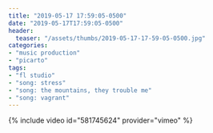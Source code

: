 ```yaml
---
title: "2019-05-17 17:59:05-0500"
date: "2019-05-17T17:59:05-0500"
header:
  teaser: "/assets/thumbs/2019-05-17-17-59-05-0500.jpg"
categories:
- "music production"
- "picarto"
tags:
- "fl studio"
- "song: stress"
- "song: the mountains, they trouble me"
- "song: vagrant"
---
```

{% include video id="581745624" provider="vimeo" %}

